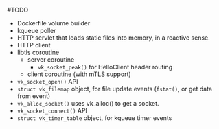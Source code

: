 #TODO

- Dockerfile volume builder
- kqueue poller
- HTTP servlet that loads static files into memory, in a reactive sense.
- HTTP client
- libtls coroutine
  - server coroutine
    - `vk_socket_peak()` for HelloClient header routing
  - client coroutine (with mTLS support)
- `vk_socket_open()` API
- `struct vk_filemap` object, for file update events (`fstat()`, or get data from event) 
- `vk_alloc_socket()` uses vk_alloc() to get a socket.
- `vk_socket_connect()` API
- `struct vk_timer_table` object, for kqueue timer events